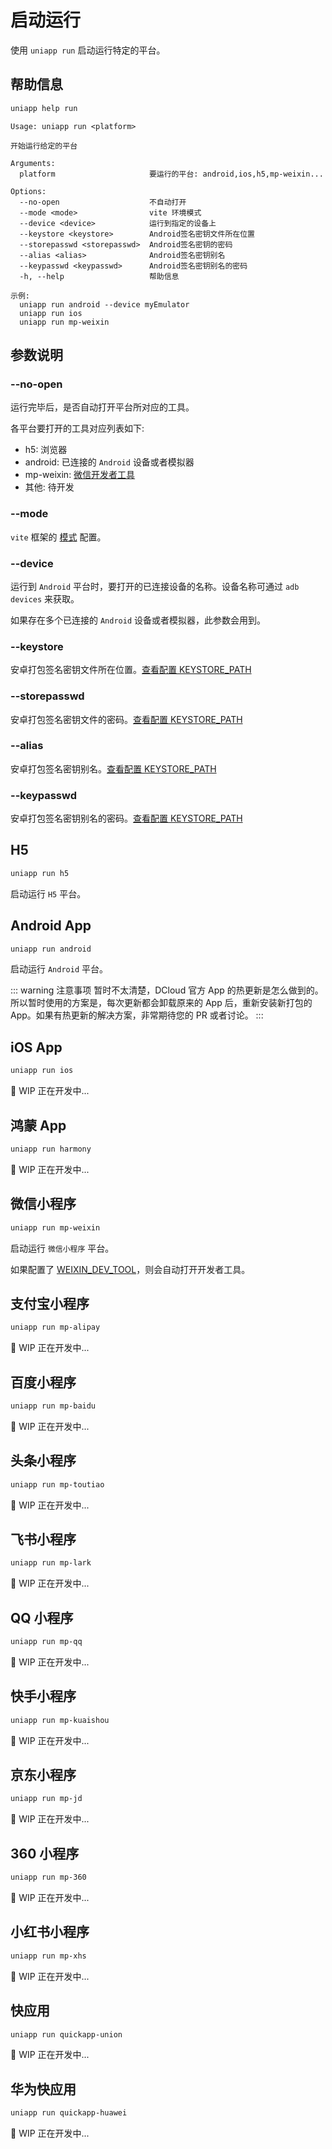# 启动运行

使用 `uniapp run` 启动运行特定的平台。

## 帮助信息

```bash
uniapp help run
```

```
Usage: uniapp run <platform>

开始运行给定的平台

Arguments:
  platform                     要运行的平台: android,ios,h5,mp-weixin...

Options:
  --no-open                    不自动打开
  --mode <mode>                vite 环境模式
  --device <device>            运行到指定的设备上
  --keystore <keystore>        Android签名密钥文件所在位置
  --storepasswd <storepasswd>  Android签名密钥的密码
  --alias <alias>              Android签名密钥别名
  --keypasswd <keypasswd>      Android签名密钥别名的密码
  -h, --help                   帮助信息

示例:
  uniapp run android --device myEmulator
  uniapp run ios
  uniapp run mp-weixin
```

## 参数说明

### --no-open

运行完毕后，是否自动打开平台所对应的工具。

各平台要打开的工具对应列表如下:

- h5: 浏览器
- android: 已连接的 `Android` 设备或者模拟器
- mp-weixin: [微信开发者工具](https://developers.weixin.qq.com/miniprogram/dev/devtools/download.html)
- 其他: 待开发

### --mode

`vite` 框架的 [模式](https://vitejs.cn/vite3-cn/guide/env-and-mode.html#modes) 配置。

### --device

运行到 `Android` 平台时，要打开的已连接设备的名称。设备名称可通过 `adb devices` 来获取。

如果存在多个已连接的 `Android` 设备或者模拟器，此参数会用到。

### --keystore

安卓打包签名密钥文件所在位置。[查看配置 KEYSTORE_PATH](../config/#keystore-path)

### --storepasswd

安卓打包签名密钥文件的密码。[查看配置 KEYSTORE_PATH](../config/#keystore-path)

### --alias

安卓打包签名密钥别名。[查看配置 KEYSTORE_PATH](../config/#keystore-path)

### --keypasswd

安卓打包签名密钥别名的密码。[查看配置 KEYSTORE_PATH](../config/#keystore-path)

## H5

```bash
uniapp run h5
```

启动运行 `H5` 平台。

## Android App

```bash
uniapp run android
```

启动运行 `Android` 平台。

::: warning 注意事项
暂时不太清楚，DCloud 官方 App 的热更新是怎么做到的。所以暂时使用的方案是，每次更新都会卸载原来的 App 后，重新安装新打包的 App。如果有热更新的解决方案，非常期待您的 PR 或者讨论。
:::

## iOS App

```bash
uniapp run ios
```

🚧 WIP 正在开发中...

## 鸿蒙 App

```bash
uniapp run harmony
```

🚧 WIP 正在开发中...

## 微信小程序

```bash
uniapp run mp-weixin
```

启动运行 `微信小程序` 平台。

如果配置了 [WEIXIN_DEV_TOOL](../config/#weixin-dev-tool)，则会自动打开开发者工具。

## 支付宝小程序

```bash
uniapp run mp-alipay
```

🚧 WIP 正在开发中...

## 百度小程序

```bash
uniapp run mp-baidu
```

🚧 WIP 正在开发中...

## 头条小程序

```bash
uniapp run mp-toutiao
```

🚧 WIP 正在开发中...

## 飞书小程序

```bash
uniapp run mp-lark
```

🚧 WIP 正在开发中...

## QQ 小程序

```bash
uniapp run mp-qq
```

🚧 WIP 正在开发中...

## 快手小程序

```bash
uniapp run mp-kuaishou
```

🚧 WIP 正在开发中...

## 京东小程序

```bash
uniapp run mp-jd
```

🚧 WIP 正在开发中...

## 360 小程序

```bash
uniapp run mp-360
```

🚧 WIP 正在开发中...

## 小红书小程序

```bash
uniapp run mp-xhs
```

🚧 WIP 正在开发中...

## 快应用

```bash
uniapp run quickapp-union
```

🚧 WIP 正在开发中...

## 华为快应用

```bash
uniapp run quickapp-huawei
```

🚧 WIP 正在开发中...
